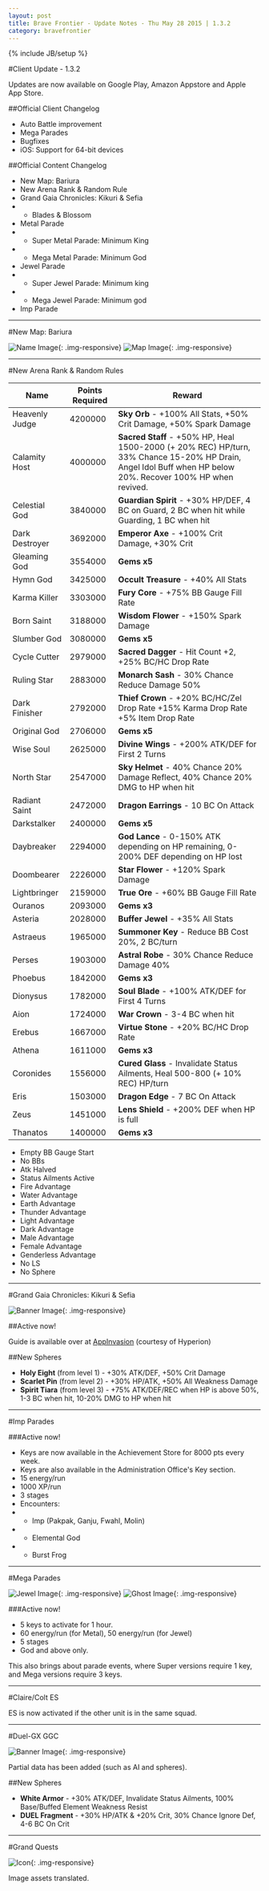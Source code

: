 ```yaml
---
layout: post
title: Brave Frontier - Update Notes - Thu May 28 2015 | 1.3.2
category: bravefrontier
---
```


{% include JB/setup %}

#Client Update - 1.3.2

Updates are now available on Google Play, Amazon Appstore and Apple App Store.

##Official Client Changelog

- Auto Battle improvement
- Mega Parades
- Bugfixes
- iOS: Support for 64-bit devices

##Official Content Changelog

* New Map: Bariura
* New Arena Rank & Random Rule
* Grand Gaia Chronicles: Kikuri & Sefia
*  * Blades & Blossom
* Metal Parade
*  * Super Metal Parade: Minimum King
*  * Mega Metal Parade: Minimum God
* Jewel Parade
*  * Super Jewel Parade: Minimum king
*  * Mega Jewel Parade: Minimum god
* Imp Parade

---

#New Map: Bariura

![Name Image](//i.imgur.com/DQpWRiE.png){: .img-responsive}
![Map Image](//i.imgur.com/GavCoq4.jpg){: .img-responsive}

<!--more-->

----

#New Arena Rank & Random Rules

|Name|Points Required|Reward|
|---|---|---|
|Heavenly Judge|4200000|**Sky Orb** - +100% All Stats, +50% Crit Damage, +50% Spark Damage|
|Calamity Host|4000000|**Sacred Staff** - +50% HP, Heal 1500-2000 (+ 20% REC) HP/turn, 33% Chance 15-20% HP Drain, Angel Idol Buff when HP below 20%. Recover 100% HP when revived.|
|Celestial God|3840000|**Guardian Spirit** - +30% HP/DEF, 4 BC on Guard, 2 BC when hit while Guarding, 1 BC when hit|
|Dark Destroyer|3692000|**Emperor Axe** - +100% Crit Damage, +30% Crit|
|Gleaming God|3554000|**Gems x5**|
|Hymn God|3425000|**Occult Treasure** - +40% All Stats|
|Karma Killer|3303000|**Fury Core** - +75% BB Gauge Fill Rate|
|Born Saint|3188000|**Wisdom Flower** - +150% Spark Damage|
|Slumber God|3080000|**Gems x5**|
|Cycle Cutter|2979000|**Sacred Dagger** - Hit Count +2, +25% BC/HC Drop Rate|
|Ruling Star|2883000|**Monarch Sash** - 30% Chance Reduce Damage 50%|
|Dark Finisher|2792000|**Thief Crown** - +20% BC/HC/Zel Drop Rate +15% Karma Drop Rate +5% Item Drop Rate|
|Original God|2706000|**Gems x5**|
|Wise Soul|2625000|**Divine Wings** - +200% ATK/DEF for First 2 Turns|
|North Star|2547000|**Sky Helmet** - 40% Chance 20% Damage Reflect, 40% Chance 20% DMG to HP when hit|
|Radiant Saint|2472000|**Dragon Earrings** - 10 BC On Attack|
|Darkstalker|2400000|**Gems x5**|
|Daybreaker|2294000|**God Lance** - 0-150% ATK depending on HP remaining, 0-200% DEF depending on HP lost|
|Doombearer|2226000|**Star Flower** - +120% Spark Damage|
|Lightbringer|2159000|**True Ore** - +60% BB Gauge Fill Rate|
|Ouranos|2093000|**Gems x3**|
|Asteria|2028000|**Buffer Jewel** - +35% All Stats|
|Astraeus|1965000|**Summoner Key** - Reduce BB Cost 20%, 2 BC/turn|
|Perses|1903000|**Astral Robe** - 30% Chance Reduce Damage 40%|
|Phoebus|1842000|**Gems x3**|
|Dionysus|1782000|**Soul Blade** - +100% ATK/DEF for First 4 Turns|
|Aion|1724000|**War Crown** - 3-4 BC when hit|
|Erebus|1667000|**Virtue Stone** - +20% BC/HC Drop Rate|
|Athena|1611000|**Gems x3**|
|Coronides|1556000|**Cured Glass** - Invalidate Status Ailments, Heal 500-800 (+ 10% REC) HP/turn|
|Eris|1503000|**Dragon Edge** - 7 BC On Attack|
|Zeus|1451000|**Lens Shield** - +200% DEF when HP is full|
|Thanatos|1400000|**Gems x3**|

* Empty BB Gauge Start
* No BBs
* Atk Halved
* Status Ailments Active
* Fire Advantage
* Water Advantage
* Earth Advantage
* Thunder Advantage
* Light Advantage
* Dark Advantage
* Male Advantage
* Female Advantage
* Genderless Advantage
* No LS
* No Sphere

---

#Grand Gaia Chronicles: Kikuri & Sefia

![Banner Image](//i.imgur.com/5ocW3qX.png){: .img-responsive}

##Active now!

Guide is available over at [AppInvasion](http://appinvasion.com/threads/grand-gaia-chronicles-guide-updated-sefia-kikuri.249909/#post-2003321) (courtesy of Hyperion)

##New Spheres

* **Holy Eight** (from level 1) - +30% ATK/DEF, +50% Crit Damage
* **Scarlet Pin** (from level 2) - +30% HP/ATK, +50% All Weakness Damage
* **Spirit Tiara** (from level 3) - +75% ATK/DEF/REC when HP is above 50%, 1-3 BC when hit, 10-20% DMG to HP when hit

---

#Imp Parades

###Active now!

* Keys are now available in the Achievement Store for 8000 pts every week.
* Keys are also available in the Administration Office's Key section.
* 15 energy/run
* 1000 XP/run
* 3 stages
* Encounters:
*  * Imp (Pakpak, Ganju, Fwahl, Molin)
*  * Elemental God
*  * Burst Frog

---

#Mega Parades

![Jewel Image](//i.imgur.com/PIQ134L.png){: .img-responsive}
![Ghost Image](//i.imgur.com/5bqsSJg.png){: .img-responsive}

###Active now!

* 5 keys to activate for 1 hour.
* 60 energy/run (for Metal), 50 energy/run (for Jewel)
* 5 stages
* God and above only.

This also brings about parade events, where Super versions require 1 key, and Mega versions require 3 keys.

---

#Claire/Colt ES

ES is now activated if the other unit is in the same squad.

---

#Duel-GX GGC

![Banner Image](//i.imgur.com/JG0B6YN.png){: .img-responsive}

Partial data has been added (such as AI and spheres).

##New Spheres

* **White Armor** - +30% ATK/DEF, Invalidate Status Ailments, 100% Base/Buffed Element Weakness Resist
* **DUEL Fragment** - +30% HP/ATK & +20% Crit, 30% Chance Ignore Def, 4-6 BC On Crit

---

#Grand Quests

![Icon](//i.imgur.com/wblgjtf.png){: .img-responsive}

Image assets translated.